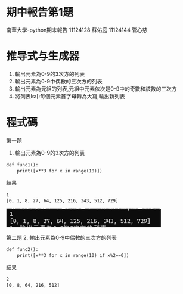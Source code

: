 # 期中報告第1題
南華大學-python期末報告
11124128 蘇佑庭 11124144 管心慈
# 推导式与生成器
1. 輸出元素為0-9的3次方的列表
2. 輸出元素為0-9中偶數的三次方的列表
3. 輸出元素為元組的列表,元組中元素依次是0-9中的奇數和該數的三次方
4. 將列表ls中每個元素首字母轉為大寫,輸出新列表
# 程式碼
第一題
1. 輸出元素為0-9的3次方的列表
```
def func1():
    print([x**3 for x in range(10)])
```
結果
```
1
[0, 1, 8, 27, 64, 125, 216, 343, 512, 729]
```
![image](https://github.com/w1ldc4t04/python1/blob/main/01.png)

第二題
2. 輸出元素為0-9中偶數的三次方的列表
```
def func2():
    print([x**3 for x in range(10) if x%2==0])
```
結果
```
2
[0, 8, 64, 216, 512]
```
